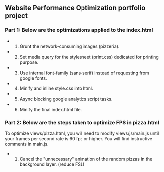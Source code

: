 ## Website Performance Optimization portfolio project

### Part 1: Below are the optimizations applied to the index.html
- 1. Grunt the network-consuming images (pizzeria).
- 2. Set media query for the stylesheet (print.css) dedicated for printing purpose.
- 3. Use internal font-family (sans-serif) instead of requesting from google fonts.
- 4. Minify and inline style.css into html.
- 5. Async blocking google analytics script tasks.
- 6. Minify the final index.html file.


### Part 2: Below are the steps taken to optimize FPS in pizza.html

To optimize views/pizza.html, you will need to modify views/js/main.js until your frames per second rate is 60 fps or higher. You will find instructive comments in main.js. 

- 1. Cancel the "unnecessary" animation of the random pizzas in the background layer. (reduce FSL)

